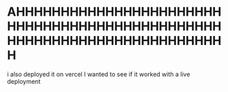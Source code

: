 # AHHHHHHHHHHHHHHHHHHHHHHHHHHHHHHHHHHHHHHHHHHHHHHHHHHHHHHHHHHHHHHHHHHHHHHHH
i also deployed it on vercel I wanted to see if it worked with a live deployment

